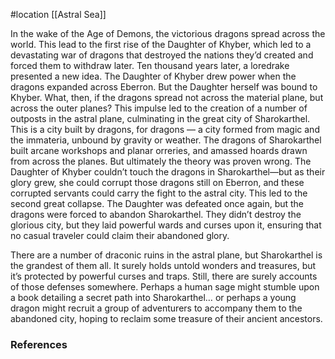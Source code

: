  #location [[Astral Sea]]

In the wake of the Age of Demons, the victorious dragons spread across the world. This lead to the first rise of the Daughter of Khyber, which led to a devastating war of dragons that destroyed the nations they’d created and forced them to withdraw later. Ten thousand years later, a loredrake presented a new idea. The Daughter of Khyber drew power when the dragons expanded across Eberron. But the Daughter herself was bound to Khyber. What, then, if the dragons spread not across the material plane, but across the outer planes? This impulse led to the creation of a number of outposts in the astral plane, culminating in the great city of Sharokarthel. This is a city built by dragons, for dragons — a city formed from magic and the immateria, unbound by gravity or weather. The dragons of Sharokarthel built arcane workshops and planar orreries, and amassed hoards drawn from across the planes. But ultimately the theory was proven wrong. The Daughter of Khyber couldn’t touch the dragons in Sharokarthel—but as their glory grew, she could corrupt those dragons still on Eberron, and these corrupted servants could carry the fight to the astral city. This led to the second great collapse. The Daughter was defeated once again, but the dragons were forced to abandon Sharokarthel. They didn’t destroy the glorious city, but they laid powerful wards and curses upon it, ensuring that no casual traveler could claim their abandoned glory.

There are a number of draconic ruins in the astral plane, but Sharokarthel is the grandest of them all. It surely holds untold wonders and treasures, but it’s protected by powerful curses and traps. Still, there are surely accounts of those defenses somewhere. Perhaps a human sage might stumble upon a book detailing a secret path into Sharokarthel… or perhaps a young dragon might recruit a group of adventurers to accompany them to the abandoned city, hoping to reclaim some treasure of their ancient ancestors.

### References
